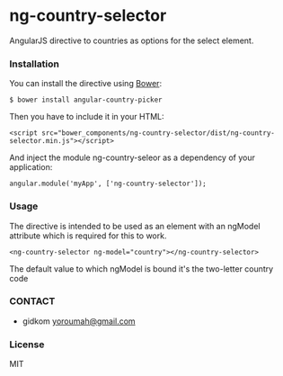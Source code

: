 # ng-country-selector

AngularJS directive to countries as options for the select element.

### Installation

You can install the directive using [Bower](http://bower.io):

`$ bower install angular-country-picker`


Then you have to include it in your HTML:

`<script src="bower_components/ng-country-selector/dist/ng-country-selector.min.js"></script>`

And inject the module ng-country-seleor as a dependency of your application:

`angular.module('myApp', ['ng-country-selector']);`


### Usage
The directive is intended to be used as an element with an ngModel attribute which is required for this to work.

`<ng-country-selector ng-model="country"></ng-country-selector>`

The default value to which ngModel is bound it's the two-letter country code

### CONTACT
- gidkom <yoroumah@gmail.com>


### License
MIT
